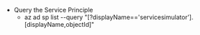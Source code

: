 * Query the Service Principle
    * az ad sp list --query "[?displayName=='servicesimulator'].[displayName,objectId]"
    